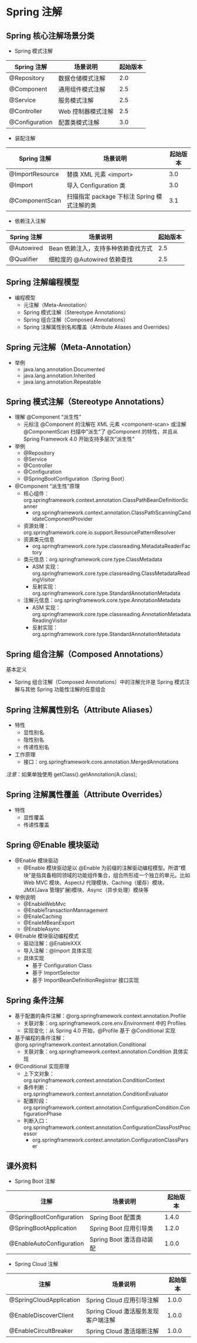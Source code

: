 # Spring 注解

## Spring 核心注解场景分类

* Spring 模式注解

| Spring 注解    | 场景说明           | 起始版本 |
| -------------- | ------------------ | -------- |
| @Repository    | 数据仓储模式注解   | 2.0      |
| @Component     | 通用组件模式注解   | 2.5      |
| @Service       | 服务模式注解       | 2.5      |
| @Controller    | Web 控制器模式注解 | 2.5      |
| @Configuration | 配置类模式注解     | 3.0      |

* 装配注解

| Spring 注解     | 场景说明                                    | 起始版本 |
| --------------- | ------------------------------------------- | -------- |
| @ImportResource | 替换 XML 元素 \<import>                     | 3.0      |
| @Import         | 导入 Configuration 类                       | 3.0      |
| @ComponentScan  | 扫描指定 package 下标注 Spring 模式注解的类 | 3.1      |

* 依赖注入注解

| Spring 注解 | 场景说明                            | 起始版本 |
| ----------- | ----------------------------------- | -------- |
| @Autowired  | Bean 依赖注入，支持多种依赖查找方式 | 2.5      |
| @Qualifier  | 细粒度的 @Autowired 依赖查找        | 2.5      |



## Spring 注解编程模型

* 编程模型
  * 元注解（Meta-Annotation）
  * Spring 模式注解（Stereotype Annotations）
  * Spring 组合注解（Composed Annotations）
  * Spring 注解属性别名和覆盖（Attribute Aliases and Overrides）



## Spring 元注解（Meta-Annotation）

* 举例
  * java.lang.annotation.Documented
  * java.lang.annotation.Inherited
  * java.lang.annotation.Repeatable



## Spring 模式注解（Stereotype Annotations）

* 理解 @Component “派生性”
  * 元标注 @Component 的注解在 XML 元素 \<component-scan> 或注解 @ComponentScan 扫描中”派生“了 @Component 的特性，并且从 Spring Framework 4.0 开始支持多层次”派生性“
* 举例
  * @Repository
  * @Service
  * @Controller
  * @Configuration
  * @SpringBootConfiguration（Spring Boot）
* @Component “派生性”原理
  * 核心组件：org.springframework.context.annotation.ClassPathBeanDefinitionScanner
    * org.springframework.context.annotation.ClassPathScanningCandidateComponentProvider
  * 资源处理：org.springframework.core.io.support.ResourcePatternResolver
  * 资源类元信息
    * org.springframework.core.type.classreading.MetadataReaderFactory
  * 类元信息：org.springframework.core.type.ClassMetadata
    * ASM 实现：org.springframework.core.type.classreading.ClassMetadataReadingVisitor
    * 反射实现：org.springframework.core.type.StandardAnnotationMetadata
  * 注解元信息：org.springframework.core.type.AnnotationMetadata
    * ASM 实现：org.springframework.core.type.classreading.AnnotationMetadataReadingVisitor
    * 反射实现：org.springframework.core.type.StandardAnnotationMetadata



## Spring 组合注解（Composed Annotations）

基本定义

* Spring 组合注解（Composed Annotations）中的注解允许是 Spring 模式注解与其他 Spring 功能性注解的任意组合



## Spring 注解属性别名（Attribute Aliases）

* 特性
  * 显性别名
  * 隐性别名
  * 传递性别名
* 工作原理
  * 接口：org.springframework.core.annotation.MergedAnnotations

*注意*：如果单独使用 getClass().getAnnotation(A.class);



## Spring 注解属性覆盖（Attribute Overrides）

* 特性
  * 显性覆盖
  * 传递性覆盖



## Spring @Enable 模块驱动

* @Enable 模块驱动
  * @Enable 模块驱动是以 @Enable 为前缀的注解驱动编程模型。所谓“模块”是指具备相同领域的功能组件集合，组合所形成一个独立的单元。比如 Web MVC 模块、AspectJ 代理模块、Caching（缓存）模块、JMX(Java 管理扩展)模块、Async（异步处理）模块等
* 举例说明
  * @EnableWebMvc
  * @EnableTransactionMannagement
  * @EnaleCaching
  * @EnaleMBeanExport
  * @EnableAsync
* @Enable 模块驱动编程模式
  * 驱动注解：@EnableXXX
  * 导入注解：@Import 具体实现
  * 具体实现
    * 基于 Configuration Class
    * 基于 ImportSelector
    * 基于 ImportBeanDefinitionRegistrar 接口实现



## Spring 条件注解

* 基于配置的条件注解：@org.springframework.context.annotation.Profile
  * 关联对象：org.springframework.core.env.Environment 中的 Profiles
  * 实现变化：从 Spring 4.0 开始，@Profile 基于 @Conditional 实现
* 基于编程的条件注解：@org.springframework.context.annotation.Conditional
  * 关联对象：org.springframework.context.annotation.Condition 具体实现
* @Conditional 实现原理
  * 上下文对象：org.springframework.context.annotation.ConditionContext
  * 条件判断：org.springframework.context.annotation.ConditionEvaluator
  * 配置阶段：org.springframework.context.annotation.ConfigurationCondition.ConfigurationPhase
  * 判断入口：org.springframework.context.annotation.ConfigurationClassPostProcessor
    * org.springframework.context.annotation.ConfigurationClassParser



## 课外资料

* Spring Boot 注解

| 注解                     | 场景说明                 | 起始版本 |
| ------------------------ | ------------------------ | -------- |
| @SpringBootConfiguration | Spring Boot 配置类       | 1.4.0    |
| @SpringBootApplication   | Spring Boot 应用引导类   | 1.2.0    |
| @EnableAutoConfiguration | Spring Boot 激活自动装配 | 1.0.0    |

* Spring Cloud 注解

| 注解                    | 场景说明                            | 起始版本 |
| ----------------------- | ----------------------------------- | -------- |
| @SpringCloudApplication | Spring Cloud 应用引导注解           | 1.0.0    |
| @EnableDiscoverClient   | Spring Cloud 激活服务发现客户端注解 | 1.0.0    |
| @EnableCircultBreaker   | Spring Cloud 激活熔断注解           | 1.0.0    |

